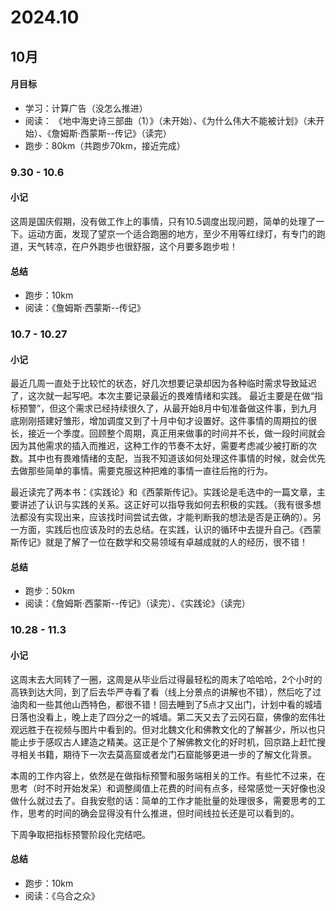 # 2024.10

## 10月

#### 月目标
- 学习：计算广告（没怎么推进）
- 阅读： 《地中海史诗三部曲（1）》（未开始）、《为什么伟大不能被计划》（未开始）、《詹姆斯·西蒙斯--传记》（读完）
- 跑步：80km（共跑步70km，接近完成）

### 9.30 - 10.6

#### 小记
这周是国庆假期，没有做工作上的事情，只有10.5调度出现问题，简单的处理了一下。运动方面，发现了望京一个适合跑圈的地方，至少不用等红绿灯，有专门的跑道，天气转凉，在户外跑步也很舒服，这个月要多跑步啦！


#### 总结
- 跑步：10km
- 阅读：《詹姆斯·西蒙斯--传记》

### 10.7 - 10.27

#### 小记
最近几周一直处于比较忙的状态，好几次想要记录却因为各种临时需求导致延迟了，这次就一起写吧。本次主要记录最近的畏难情绪和实践。
最近主要是在做“指标预警”，但这个需求已经持续很久了，从最开始8月中旬准备做这件事，到九月底刚刚搭建好雏形，增加调度又到了十月中旬才设置好。这件事情的周期拉的很长，接近一个季度。回顾整个周期，真正用来做事的时间并不长，做一段时间就会因为其他需求的插入而推迟，这种工作的节奏不太好，需要考虑减少被打断的次数。其中也有畏难情绪的支配，当我不知道该如何处理这件事情的时候，就会优先去做那些简单的事情。需要克服这种把难的事情一直往后拖的行为。

最近读完了两本书：《实践论》和《西蒙斯传记》。实践论是毛选中的一篇文章，主要讲述了认识与实践的关系。这正好可以指导我如何去积极的实践。（我有很多想法都没有实现出来，应该找时间尝试去做，才能判断我的想法是否是正确的）。另一方面，实践后也应该及时的去总结。在实践，认识的循环中去提升自己。《西蒙斯传记》就是了解了一位在数学和交易领域有卓越成就的人的经历，很不错！

#### 总结
- 跑步：50km
- 阅读：《詹姆斯·西蒙斯--传记》（读完）、《实践论》（读完）

### 10.28 - 11.3

#### 小记
这周末去大同转了一圈，这周是从毕业后过得最轻松的周末了哈哈哈，2个小时的高铁到达大同，到了后去华严寺看了看（线上分景点的讲解也不错），然后吃了过油肉和一些其他山西特色，都很不错！回去睡到了5点才又出门，计划中看的城墙日落也没看上，晚上走了四分之一的城墙。第二天又去了云冈石窟，佛像的宏伟壮观远胜于在视频与图片中看到的。但对北魏文化和佛教文化的了解甚少，所以也只能止步于感叹古人建造之精美。这正是个了解佛教文化的好时机，回京路上赶忙搜寻相关书籍，期待下一次去莫高窟或者龙门石窟能够更进一步的了解文化背景。

本周的工作内容上，依然是在做指标预警和服务端相关的工作。有些忙不过来，在思考（时不时开始发呆）和调整阈值上花费的时间有点多，经常感觉一天好像也没做什么就过去了。自我安慰的话：简单的工作才能批量的处理很多，需要思考的工作，思考的时间的确会显得没有什么推进，但时间线拉长还是可以看到的。

下周争取把指标预警阶段化完结吧。

#### 总结
- 跑步：10km
- 阅读：《乌合之众》